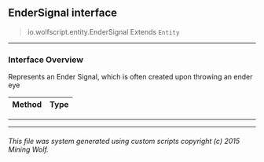 ## EnderSignal __interface__

>io.wolfscript.entity.EnderSignal
>Extends `Entity`

---

### Interface Overview

Represents an Ender Signal, which is often created upon throwing an ender eye

Method | Type   
--- | :--- 



---

---


###### This file was system generated using custom scripts copyright (c) 2015 Mining Wolf.
	

